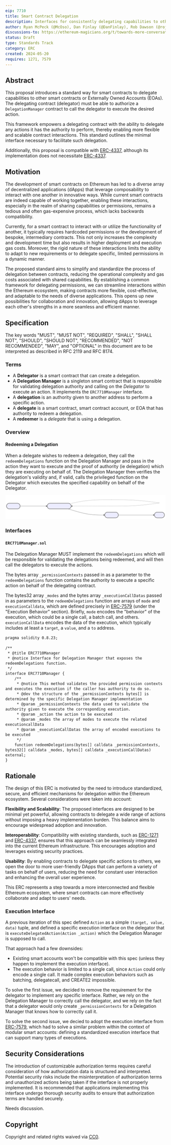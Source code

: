 ```yaml
---
eip: 7710
title: Smart Contract Delegation
description: Interfaces for consistently delegating capabilities to other contracts or EOAs.
author: Ryan McPeck (@McOso), Dan Finlay (@DanFinlay), Rob Dawson (@rojotek), Derek Chiang (@derekchiang)
discussions-to: https://ethereum-magicians.org/t/towards-more-conversational-wallet-connections-a-proposal-for-the-redeemdelegation-interface/16690
status: Draft
type: Standards Track
category: ERC
created: 2024-05-20
requires: 1271, 7579
---
```


## Abstract

This proposal introduces a standard way for smart contracts to delegate capabilities to other smart contracts
or Externally Owned Accounts (EOAs).  The delegating contract (delegator) must be able to authorize a
`DelegationManager` contract to call the delegator to execute the desired action.

This framework empowers a delegating contract with the ability to delegate any actions it has the authority to perform,
thereby enabling more flexible and scalable contract interactions. This standard outlines the
minimal interface necessary to facilitate such delegation.

Additionally, this proposal is compatible with [ERC-4337](./eip-4337.md), although its implementation does not
necessitate [ERC-4337](./eip-4337.md).

## Motivation

The development of smart contracts on Ethereum has led to a diverse array of decentralized applications (dApps)
that leverage composability to interact with one another in innovative ways. While current smart contracts are
indeed capable of working together, enabling these interactions, especially in the realm of sharing capabilities
or permissions, remains a tedious and often gas-expensive process, which lacks backwards compatibility.

Currently, for a smart contract to interact with or utilize the functionality of another, it typically requires
hardcoded permissions or the development of bespoke, intermediary contracts. This not only increases the complexity and
development time but also results in higher deployment and execution gas costs. Moreover, the rigid nature of these
interactions limits the ability to adapt to new requirements or to delegate specific, limited permissions in a dynamic
manner.

The proposed standard aims to simplify and standardize the process of delegation between contracts, reducing the
operational complexity and gas costs associated with shared capabilities. By establishing a common framework for
delegating permissions, we can streamline interactions within the Ethereum ecosystem, making contracts more flexible,
cost-effective, and adaptable to the needs of diverse applications. This opens up new possibilities for collaboration
and innovation, allowing dApps to leverage each other's strengths in a more seamless and efficient manner.

## Specification

The key words "MUST", "MUST NOT", "REQUIRED", "SHALL", "SHALL NOT", "SHOULD", "SHOULD NOT", "RECOMMENDED", "NOT
RECOMMENDED", "MAY", and "OPTIONAL" in this document are to be interpreted as described in RFC 2119 and RFC 8174.

### Terms

- A **Delegator** is a smart contract that can create a delegation.
- A **Delegation Manager** is a singleton smart contract that is responsible for validating delegation authority and
  calling on the *Delegator* to execute an action. It implements the `ERC7710Manager` interface.
- A **delegation** is an authority given to another address to perform a specific action.
- A **delegate** is a smart contract, smart contract account, or EOA that has authority to redeem a delegation.
- A **redeemer** is a *delegate* that is using a delegation.

### Overview

#### Redeeming a Delegation

When a delegate wishes to redeem a delegation, they call the `redeemDelegations` function on the Delegation Manager and
pass in the action they want to execute and the proof of authority (ie delegation) which they are executing on behalf
of. The Delegation Manager then verifies the delegation's validity and, if valid, calls the privileged function on the
Delegator which executes the specified capability on behalf of the Delegator.

![diagram showing the flow of redeemDelegations](../assets/erc-7710/diagram.svg)

### Interfaces

#### `ERC7710Manager.sol`

The Delegation Manager MUST implement the `redeemDelegations` which will be responsible for validating the delegations
being redeemed, and will then call the delegators to execute the actions.

The bytes array `_permissionContexts` passed in as a parameter to the `redeemDelegations` function contains the authority to execute a
specific action on behalf of the delegating contract.

The bytes32 array `_modes` and the bytes array `_executionCallDatas` passed in as parameters to the `redeemDelegations` function are arrays of `mode` and `executionCalldata`, which are defined precisely in [ERC-7579](./eip-7579.md) (under the "Execution Behavior" section).  Briefly, `mode` encodes the "behavior" of the execution, which could be a single call, a batch call, and others.  `executionCallData` encodes the data of the execution, which typically includes at least a `target`, a `value`, and a `to` address.

```solidity
pragma solidity 0.8.23;

/**
 * @title ERC7710Manager
 * @notice Interface for Delegation Manager that exposes the redeemDelegations function.
 */
interface ERC7710Manager {
    /**
     * @notice This method validates the provided permission contexts and executes the execution if the caller has authority to do so.
     * @dev the structure of the _permissionContexts bytes[] is determined by the specific Delegation Manager implementation
     * @param _permissionContexts the data used to validate the authority given to execute the corresponding execution.
     * @param _action the action to be executed
     * @param _modes the array of modes to execute the related executioncallData
     * @param _executionCallDatas the array of encoded executions to be executed
     */
    function redeemDelegations(bytes[] calldata _permissionContexts, bytes32[] calldata _modes, bytes[] calldata _executionCallDatas) external;
}
```

## Rationale

The design of this ERC is motivated by the need to introduce standardized, secure, and efficient mechanisms for
delegation within the Ethereum ecosystem. Several considerations were taken into account:

**Flexibility and Scalability**: The proposed interfaces are designed to be minimal yet powerful, allowing contracts to
delegate a wide range of actions without imposing a heavy implementation burden. This balance aims to encourage
widespread adoption and innovation.

**Interoperability**: Compatibility with existing standards, such as [ERC-1271](./eip-1271.md) and [ERC-4337](./eip-4337.md), ensures that this approach
can be seamlessly integrated into the current Ethereum infrastructure. This encourages adoption and leverages existing
security practices.

**Usability**: By enabling contracts to delegate specific actions to others, we open the door to more user-friendly
DApps that can perform a variety of tasks on behalf of users, reducing the need for constant user interaction and
enhancing the overall user experience.

This ERC represents a step towards a more interconnected and flexible Ethereum ecosystem, where smart contracts can more
effectively collaborate and adapt to users' needs.

### Execution Interface

A previous iteration of this spec defined `Action` as a simple `(target, value, data)` tuple, and defined a specific
execution interface on the delegator that is `executeDelegatedAction(Action _action)` which the Delegation Manager is
supposed to call.

That approach had a few downsides:

- Existing smart accounts won't be compatible with this spec (unless they happen to implement the execution interface).
- The execution behavior is limited to a single call, since `Action` could only encode a single call.  It made complex
  execution behaviors such as batching, delegatecall, and CREATE2 impossible.

To solve the first issue, we decided to remove the requirement for the delegator to implement any specific interface.
Rather, we rely on the Delegation Manager to correctly call the delegator, and we rely on the fact that a delegator would
only create `_permissionContexts` for a Delegation Manager that knows how to correctly call it.

To solve the second issue, we decied to adopt the execution interface from [ERC-7579](./erc-7579.md), which had to solve a similar problem
within the context of modular smart accounts: defining a standardized execution interface that can support many types of
executions.

## Security Considerations

The introduction of customizable authorization terms requires careful consideration of how authorization data is
structured and interpreted. Potential security risks include the misinterpretation of authorization terms and
unauthorized actions being taken if the interface is not properly implemented. It is recommended that applications
implementing this interface undergo thorough security audits to ensure that authorization terms are handled securely.

Needs discussion. <!-- TODO -->

## Copyright

Copyright and related rights waived via [CC0](../LICENSE.md).
